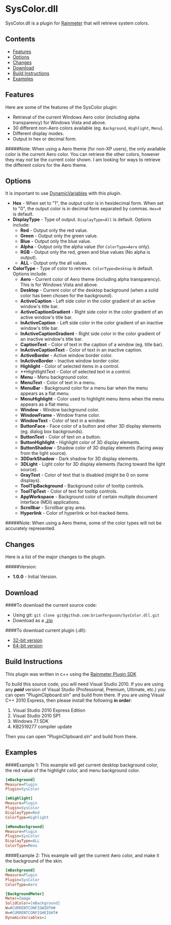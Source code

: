 SysColor.dll
=============

SysColor.dll is a plugin for [Rainmeter](http://www.rainmeter.net) that will retrieve system colors.


Contents
-

* [Features](#features)
* [Options](#options)
* [Changes](#changes)
* [Download](#download)
* [Build Instructions](#build-instructions)
* [Examples](#examples)
 
 
Features
-
Here are some of the features of the SysColor plugin:

* Retrieval of the current Windows Aero color (including alpha transparency) for Windows Vista and above.
* 30 different non-Aero colors available (eg. `Background`, `Highlight`, `Menu`).
* Different display modes.
* Output in hex or decimal form.

#####Note:
When using a Aero theme (for non-XP users), the only available color is the current Aero color. You can retrieve the other colors, however they may *not* be the current color shown. I am looking for ways to retrieve the different colors for the Aero theme.


Options
-
It is important to use [DynamicVariables](http://docs.rainmeter.net/manual/variables#DynamicVariables) with this plugin.

* **Hex** - When set to "1", the output color is in hexidecimal form. When set to "0", the output color is in decimal form separated by commas. `Hex=0` is default.
* **DisplayType** - Type of output. `DisplayType=All` is default. Options include:
  * **Red** - Output only the red value.
  * **Green** - Output only the green value.
  * **Blue** - Output only the blue value.
  * **Alpha** - Output only the alpha value (for `ColorType=Aero` only).
  * **RGB** - Output only the red, green and blue values (No alpha is output).
  * **ALL** - Output only the all values.
* **ColorType** - Type of color to retrieve. `ColorType=Desktop` is default. Options include:
  * **Aero** - Current color of Aero theme (including alpha transparency). This is for Windows Vista and above.
  * **Desktop** - Current color of the desktop background (when a solid color has been chosen for the background).
  * **ActiveCaption** - Left side color in the color gradient of an active window's title bar.
  * **ActiveCaptionGradient** - Right side color in the color gradient of an active window's title bar.
  * **InActiveCaption** - Left side color in the color gradient of an inactive window's title bar.
  * **InActiveCaptionGradient** - Right side color in the color gradient of an inactive window's title bar.
  * **CaptionText** - Color of text in the caption of a window (eg. title bar).
  * **InActiveCaptionText** - Color of text in an inactive caption.
  * **ActiveBorder** - Active window border color.
  * **InActiveBorder** - Inactive window border color.
  * **Highlight** - Color of selected items in a control.
  * **HightlightText - Color of selected text in a control.
  * **Menu** - Menu background color.
  * **MenuText** - Color of text in a menu.
  * **MenuBar** - Background color for a menu bar when the menu appears as a flat menu.
  * **MenuHighlight** - Color used to highlight menu items when the menu appears as a flat menu.
  * **Window** - Window background color.
  * **WindowFrame** - Window frame color.
  * **WindowText** - Color of text in a window.
  * **ButtonFace** - Face color of a button and other 3D display elements (eg. dialog box backgrounds).
  * **ButtonText** - Color of text on a button.
  * **ButtonHighlight** - Highlight color of 3D display elements.
  * **ButtonShadow** - Shadow color of 3D display elements (facing away from the light source).
  * **3DDarkShadow** - Dark shadow for 3D display elements.
  * **3DLight** - Light color for 3D display elements (facing toward the light source).
  * **GrayText** - Color of text that is disabled (might be 0 on some displays).
  * **ToolTipBackground** - Background color of tooltip controls.
  * **ToolTipText** - Color of text for tooltip controls.
  * **AppWorkspace** - Background color of certain multiple document interface (MDI) applications.
  * **Scrollbar** - Scrollbar gray area.
  * **Hyperlink** - Color of hyperlink or hot-tracked items.
 
 #####Note:
 When using a Aero theme, some of the color types will not be accurately represented.
	
Changes
-
Here is a list of the major changes to the plugin.

#####Version:
* **1.0.0** - Initial Version.

Download
-
####To download the current source code:

* Using git: `git clone git@github.com:brianferguson/SysColor.dll.git`
* Download as a [.zip](https://github.com/brianferguson/SysColor.dll/zipball/master)

####To download current plugin (.dll):

* [32-bit version](https://github.com/brianferguson/SysColor.dll/blob/master/PluginSysColor/x32/Release/Clipboard.dll?raw=true)
* [64-bit version](https://github.com/brianferguson/SysColor.dll/blob/master/PluginSysColor/x64/Release/Clipboard.dll?raw=true)


Build Instructions
-
This plugin was written in c++ using the [Rainmeter Plugin SDK](https://github.com/rainmeter/rainmeter-plugin-sdk)

To build this source code, you will need Visual Studio 2010. If you are using any _**paid**_ version of Visual Studio (Professional, Premium, Ultimate, etc.) you can open "PluginClipboard.sln" and build from there. If you are using Visual C++ 2010 Express, then please install the following **in order**:

1. Visual Studio 2010 Express Edition
2. Visual Studio 2010 SP1
3. Windows 7.1 SDK
4. KB2519277 compiler update

Then you can open "PluginClipboard.sln" and build from there.


Examples
-

####Example 1:
This example will get current desktop background color, the red value of the highlight color, and menu background color.

```ini
[mBackground]
Measure=Plugin
Plugin=SysColor

[mHighlight]
Measure=Plugin
Plugin=SysColor
DisplayType=Red
ColorType=Highlight

[mMenuBackground]
Measure=Plugin
Plugin=SysColor
DisplayType=ALL
ColorType=Menu
```

####Example 2:
This example will get the current Aero color, and make it the background of the skin.

```ini
[mBackground]
Measure=Plugin
Plugin=SysColor
ColorType=Aero

[BackgroundMeter]
Meter=Image
SolidColor=[mBackground]
W=#CURRENTCONFIGWIDTH#
H=#CURRENTCONFIGHEIGHT#
DynamicVariables=1
```